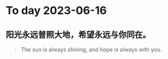 
# To day 2023-06-16


## 阳光永远普照大地，希望永远与你同在。
> The sun is always shining, and hope is always with you.

    